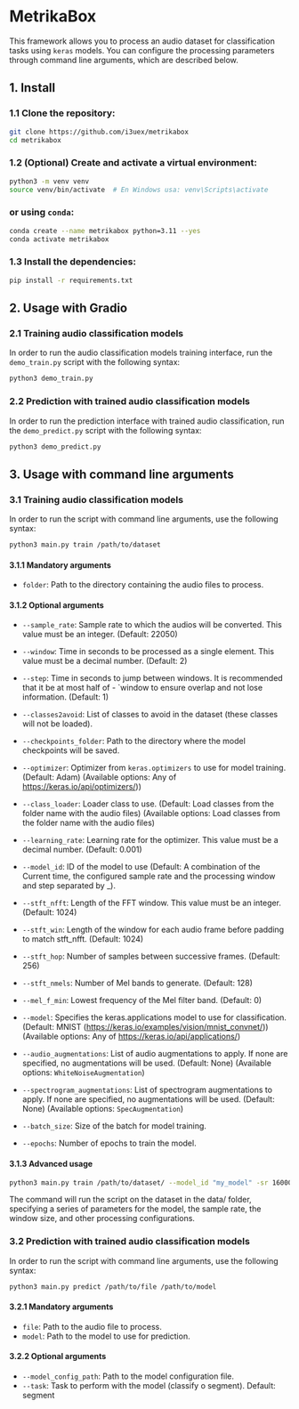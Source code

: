 # MetrikaBox

This framework allows you to process an audio dataset for classification tasks using `keras` models. You can configure the processing parameters through command line arguments, which are described below.

## 1. Install

### 1.1 Clone the repository:

```bash
git clone https://github.com/i3uex/metrikabox
cd metrikabox
```

### 1.2 (Optional) Create and activate a virtual environment:

```bash
python3 -m venv venv
source venv/bin/activate  # En Windows usa: venv\Scripts\activate
```

### or using `conda`:

```bash
conda create --name metrikabox python=3.11 --yes
conda activate metrikabox
```

### 1.3 Install the dependencies:

```bash
pip install -r requirements.txt
```

## 2. Usage with Gradio

### 2.1 Training audio classification models

In order to run the audio classification models training interface, run the `demo_train.py` script with the following syntax:

```bash
python3 demo_train.py
```

### 2.2 Prediction with trained audio classification models

In order to run the prediction interface with trained audio classification, run the `demo_predict.py` script with the following syntax:

```bash
python3 demo_predict.py
```

## 3. Usage with command line arguments

### 3.1 Training audio classification models

In order to run the script with command line arguments, use the following syntax:

```bash
python3 main.py train /path/to/dataset
```

#### 3.1.1 Mandatory arguments

- `folder`: Path to the directory containing the audio files to process.

#### 3.1.2 Optional arguments

- `--sample_rate`: Sample rate to which the audios will be converted. This value must be an integer.
(Default: 22050)

- `--window`: Time in seconds to be processed as a single element. This value must be a decimal number.
(Default: 2)

- `--step`: Time in seconds to jump between windows. It is recommended that it be at most half of - `window to ensure overlap and not lose information.
(Default: 1)

- `--classes2avoid`: List of classes to avoid in the dataset (these classes will not be loaded).

- `--checkpoints_folder`: Path to the directory where the model checkpoints will be saved.

- `--optimizer`: Optimizer from `keras.optimizers` to use for model training.
(Default: Adam)
(Available options: Any of https://keras.io/api/optimizers/))

- `--class_loader`: Loader class to use.
(Default: Load classes from the folder name with the audio files)
(Available options: Load classes from the folder name with the audio files)

- `--learning_rate`: Learning rate for the optimizer. This value must be a decimal number.
(Default: 0.001)

- `--model_id`: ID of the model to use 
(Default: A combination of the Current time, the configured sample rate and the processing window and step separated by _).

- `--stft_nfft`: Length of the FFT window. This value must be an integer.
(Default: 1024)

- `--stft_win`: Length of the window for each audio frame before padding to match stft_nfft.
(Default: 1024)

- `--stft_hop`: Number of samples between successive frames.
(Default: 256)

- `--stft_nmels`: Number of Mel bands to generate.
(Default: 128)

- `--mel_f_min`: Lowest frequency of the Mel filter band.
(Default: 0)

- `--model`: Specifies the keras.applications model to use for classification.
(Default: MNIST (https://keras.io/examples/vision/mnist_convnet/))
(Available options: Any of https://keras.io/api/applications/)

- `--audio_augmentations`: List of audio augmentations to apply. If none are specified, no augmentations will be used.
(Default: None)
(Available options: `WhiteNoiseAugmentation`)

- `--spectrogram_augmentations`: List of spectrogram augmentations to apply. If none are specified, no augmentations will be used.
(Default: None)
(Available options: `SpecAugmentation`)

- `--batch_size`: Size of the batch for model training.

- `--epochs`: Number of epochs to train the model.


#### 3.1.3 Advanced usage

```bash 
python3 main.py train /path/to/dataset/ --model_id "my_model" -sr 16000 --window 2 --step 1 --batch_size 32 --epochs 10 --learning_rate 0.001 --audio_augmentations WhiteNoiseAugmentation
```

The command will run the script on the dataset in the data/ folder, specifying a series of parameters for the model, the sample rate, the window size, and other processing configurations.

### 3.2 Prediction with trained audio classification models

In order to run the script with command line arguments, use the following syntax:

```bash
python3 main.py predict /path/to/file /path/to/model  
```

#### 3.2.1 Mandatory arguments

- `file`: Path to the audio file to process.
- `model`: Path to the model to use for prediction.

#### 3.2.2 Optional arguments

- `--model_config_path`: Path to the model configuration file.
- `--task`: Task to perform with the model (classify o segment). Default: segment
